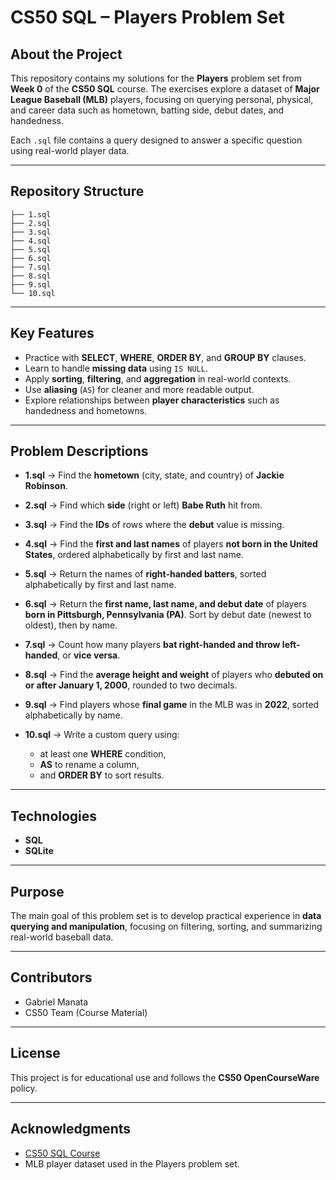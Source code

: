 # CS50 SQL – Players Problem Set

## About the Project

This repository contains my solutions for the **Players** problem set from **Week 0** of the **CS50 SQL** course.
The exercises explore a dataset of **Major League Baseball (MLB)** players, focusing on querying personal, physical, and career data such as hometown, batting side, debut dates, and handedness.

Each `.sql` file contains a query designed to answer a specific question using real-world player data.

---

## Repository Structure

```
├── 1.sql
├── 2.sql
├── 3.sql
├── 4.sql
├── 5.sql
├── 6.sql
├── 7.sql
├── 8.sql
├── 9.sql
└── 10.sql
```

---

## Key Features

* Practice with **SELECT**, **WHERE**, **ORDER BY**, and **GROUP BY** clauses.
* Learn to handle **missing data** using `IS NULL`.
* Apply **sorting**, **filtering**, and **aggregation** in real-world contexts.
* Use **aliasing** (`AS`) for cleaner and more readable output.
* Explore relationships between **player characteristics** such as handedness and hometowns.

---

## Problem Descriptions

* **1.sql** → Find the **hometown** (city, state, and country) of **Jackie Robinson**.
* **2.sql** → Find which **side** (right or left) **Babe Ruth** hit from.
* **3.sql** → Find the **IDs** of rows where the **debut** value is missing.
* **4.sql** → Find the **first and last names** of players **not born in the United States**, ordered alphabetically by first and last name.
* **5.sql** → Return the names of **right-handed batters**, sorted alphabetically by first and last name.
* **6.sql** → Return the **first name, last name, and debut date** of players **born in Pittsburgh, Pennsylvania (PA)**.
  Sort by debut date (newest to oldest), then by name.
* **7.sql** → Count how many players **bat right-handed and throw left-handed**, or **vice versa**.
* **8.sql** → Find the **average height and weight** of players who **debuted on or after January 1, 2000**, rounded to two decimals.
* **9.sql** → Find players whose **final game** in the MLB was in **2022**, sorted alphabetically by name.
* **10.sql** → Write a custom query using:

  * at least one **WHERE** condition,
  * **AS** to rename a column,
  * and **ORDER BY** to sort results.

---

## Technologies

* **SQL**
* **SQLite**

---

## Purpose

The main goal of this problem set is to develop practical experience in **data querying and manipulation**, focusing on filtering, sorting, and summarizing real-world baseball data.

---

## Contributors

* Gabriel Manata
* CS50 Team (Course Material)

---

## License

This project is for educational use and follows the **CS50 OpenCourseWare** policy.

---

## Acknowledgments

* [CS50 SQL Course](https://cs50.harvard.edu/sql/)
* MLB player dataset used in the Players problem set.
